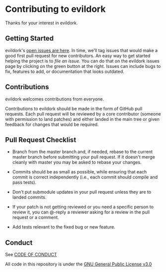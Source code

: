# Contributing to evildork

Thanks for your interest in evildork.

## Getting Started

evildork's [open issues are here](https://github.com/Fricciolosa-Red-Team/evildork/issues). 
In time, we'll tag issues that would make a good first pull request for new contributors. 
An easy way to get started helping the project is to *file an issue*. 
You can do that on the evildork issues page by clicking on the green button at the right. 
Issues can include bugs to fix, features to add, or documentation that looks outdated. 

## Contributions

evildork welcomes contributions from everyone.

Contributions to evildork should be made in the form of GitHub pull requests. Each pull request will
be reviewed by a core contributor (someone with permission to land patches) and either landed in the
main tree or given feedback for changes that would be required.

## Pull Request Checklist

- Branch from the master branch and, if needed, rebase to the current master
  branch before submitting your pull request. If it doesn't merge cleanly with
  master you may be asked to rebase your changes.

- Commits should be as small as possible, while ensuring that each commit is
  correct independently (i.e., each commit should compile and pass tests). 

- Don't put submodule updates in your pull request unless they are to landed
  commits.

- If your patch is not getting reviewed or you need a specific person to review
  it, you can @-reply a reviewer asking for a review in the pull request or a
  comment.

- Add tests relevant to the fixed bug or new feature.  


## Conduct

See [CODE OF CONDUCT](https://github.com/Fricciolosa-Red-Team/evildork/blob/main/CODE_OF_CONDUCT.md)

All code in this repository is under the [GNU General Public License v3.0](https://github.com/Fricciolosa-Red-Team/evildork/blob/main/LICENSE)
